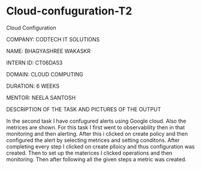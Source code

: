# Cloud-confuguration-T2
Cloud Configuration

COMPANY: CODTECH IT SOLUTIONS

NAME: BHAGYASHREE WAKASKR

INTERN ID: CT06DA53

DOMAIN: CLOUD COMPUTING

DURATION: 6 WEEKS

MENTOR: NEELA SANTOSH

DESCRIPTION OF THE TASK AND PICTURES OF THE OUTPUT

In the second task I have confugured alerts using Google cloud. Also the metrices are shown. For this task I first went to observability then in that monitoring and then alerting.
After this i clicked on create policy and then configured the alert by selecting metrices and setting conditons. After completing every step I clicked on create plloicy and thus configuration was created. Then to set up the materices I clicked operations and then monitoring. Then after following all the given steps a metric was created.


